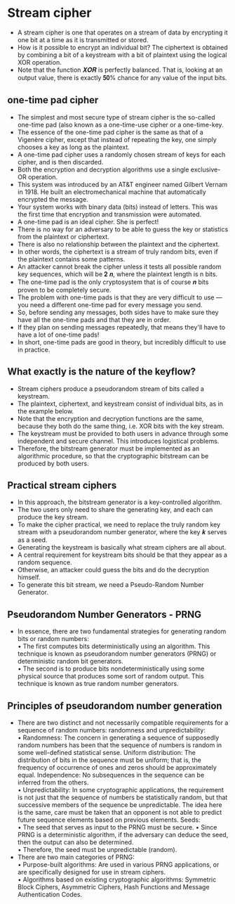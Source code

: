 # Stream cipher

- A stream cipher is one that operates on a stream of data by encrypting it one bit at a time as it is transmitted or stored.
- How is it possible to encrypt an individual bit? The ciphertext is obtained by combining a bit of a keystream with a bit of plaintext using the logical XOR operation.
- Note that the function 𝑿𝑶𝑹 is perfectly balanced. That is, looking at an output value, there is exactly 𝟓𝟎% chance for any value of the input bits.

## one-time pad cipher
- The simplest and most secure type of stream cipher is the so-called one-time pad (also known as a one-time-use cipher or a one-time-key.
- The essence of the one-time pad cipher is the same as that of a Vigenère cipher, except that instead of repeating the key, one simply chooses a key as long as the plaintext.
- A one-time pad cipher uses a randomly chosen stream of keys for each cipher, and is then discarded.
- Both the encryption and decryption algorithms use a single exclusive-OR operation.
- This system was introduced by an AT&T engineer named Gilbert Vernam in 1918. He built an electromechanical machine that automatically encrypted the message.
- Your system works with binary data (bits) instead of letters. This was the first time that encryption and transmission were automated.
- A one-time pad is an ideal cipher. She is perfect!
- There is no way for an adversary to be able to guess the key or statistics from the plaintext or ciphertext.
- There is also no relationship between the plaintext and the ciphertext.
- In other words, the ciphertext is a stream of truly random bits, even if the plaintext contains some patterns.
- An attacker cannot break the cipher unless it tests all possible random key sequences, which will be 𝟐 𝒏, where the plaintext length is n bits.
- The one-time pad is the only cryptosystem that is of course 𝒏 bits proven to be completely secure.
- The problem with one-time pads is that they are very difficult to use — you need a different one-time pad for every message you send.
- So, before sending any messages, both sides have to make sure they have all the one-time pads and that they are in order.
- If they plan on sending messages repeatedly, that means they'll have to have a lot of one-time pads!
- In short, one-time pads are good in theory, but incredibly difficult to use in practice.

## What exactly is the nature of the keyflow?
- Stream ciphers produce a pseudorandom stream of bits called a keystream.
- The plaintext, ciphertext, and keystream consist of individual bits, as in the example below.
- Note that the encryption and decryption functions are the same, because they both do the same thing, i.e. XOR bits with the key stream.
- The keystream must be provided to both users in advance through some independent and secure channel. This introduces logistical problems.
- Therefore, the bitstream generator must be implemented as an algorithmic procedure, so that the cryptographic bitstream can be produced by both users.

## Practical stream ciphers
- In this approach, the bitstream generator is a key-controlled algorithm.
- The two users only need to share the generating key, and each can produce the key stream.
- To make the cipher practical, we need to replace the truly random key stream with a pseudorandom number generator, where the key 𝒌 serves as a seed.
- Generating the keystream is basically what stream ciphers are all about.
- A central requirement for keystream bits should be that they appear as a random sequence.
- Otherwise, an attacker could guess the bits and do the decryption himself.
- To generate this bit stream, we need a Pseudo-Random Number Generator.

##  Pseudorandom Number Generators - PRNG
- In essence, there are two fundamental strategies for generating random bits or random numbers: <br>
• The first computes bits deterministically using an algorithm. This technique is known as pseudorandom number generators (PRNG) or deterministic random bit generators. <br>
• The second is to produce bits nondeterministically using some physical source that produces some sort of random output. This technique is known as true random number generators.

## Principles of pseudorandom number generation
- There are two distinct and not necessarily compatible requirements for a sequence of random numbers: randomness and unpredictability: <br>
• Randomness: The concern in generating a sequence of supposedly random numbers has been that the sequence of numbers is random in some well-defined statistical sense. Uniform distribution: The distribution of bits in the sequence must be uniform; that is, the frequency of occurrence of ones and zeros should be approximately equal. Independence: No subsequences in the sequence can be inferred from the others. <br>
• Unpredictability: In some cryptographic applications, the requirement is not just that the sequence of numbers be statistically random, but that successive members of the sequence be unpredictable. The idea here is the same, care must be taken that an opponent is not able to predict future sequence elements based on previous elements.
Seeds: <br>
• The seed that serves as input to the PRNG must be secure. • Since PRNG is a deterministic algorithm, if the adversary can deduce the seed, then the output can also be determined. <br>
• Therefore, the seed must be unpredictable (random).
- There are two main categories of PRNG: <br>
• Purpose-built algorithms: Are used in various PRNG applications, or are specifically designed for use in stream ciphers. <br>
• Algorithms based on existing cryptographic algorithms: Symmetric Block Ciphers, Asymmetric Ciphers, Hash Functions and Message Authentication Codes.
